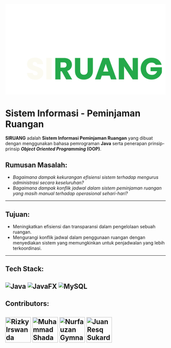 ![SIRUANG - Brand](/sources/public/image/brand-icon.png)

# **Sistem Informasi - Peminjaman Ruangan**
**SIRUANG** adalah **Sistem Informasi Peminjaman Ruangan** yang dibuat dengan menggunakan bahasa pemrograman **Java** serta penerapan  prinsip-prinsip ***Object Oriented Programming* (OOP)**.


## **Rumusan Masalah:**
- *Bagaimana dampak kekurangan efisiensi sistem terhadap mengurus administrasi secara keseluruhan?*
- *Bagaimana dampak konflik jadwal dalam sistem peminjaman ruangan  yang masih manual terhadap operasional sehari-hari?*
---

## **Tujuan:**
- Meningkatkan efisiensi dan transparansi dalam pengelolaan sebuah ruangan.
- Mengurangi konflik jadwal dalam penggunaan ruangan dengan menyediakan sistem yang memungkinkan untuk penjadwalan yang lebih terkoordinasi.
---

## **Tech Stack:**
![Java](https://img.shields.io/badge/java-%23ED8B00.svg?style=for-the-badge&logo=openjdk&logoColor=white)
![JavaFX](https://img.shields.io/badge/javafx-%23FF0000.svg?style=for-the-badge&logo=javafx&logoColor=white)
![MySQL](https://img.shields.io/badge/mysql-4479A1.svg?style=for-the-badge&logo=mysql&logoColor=white)
---

## **Contributors:**
<a href="https://github.com/NotHydra"> <img src="https://avatars.githubusercontent.com/u/86897187?v=4" title="Rizky Irswanda" width="80" height="80"></a>
<a href="https://github.com/msbastx"> <img src="https://avatars.githubusercontent.com/u/132727693?v=4" title="Muhammad Shadam Bastian" width="80" height="80"></a>
<a href="https://github.com/nfgcode"> <img src="https://avatars.githubusercontent.com/u/50001308?v=4" title="Nurfauzan Gymnastiar" width="80" height="80"></a>
<a href="https://github.com/JUANRESQ"> <img src="https://avatars.githubusercontent.com/u/93917038?v=4" title="Juan Resq Sukardi" width="80" height="80"></a>
---
